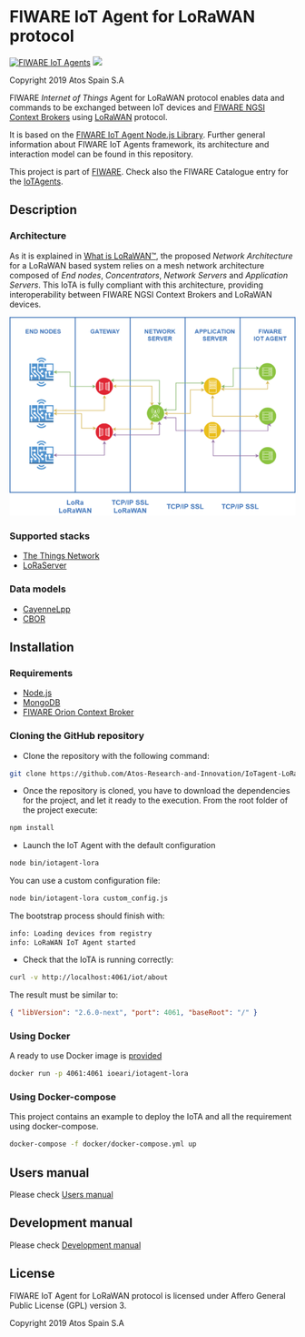 # FIWARE IoT Agent for LoRaWAN protocol

[![FIWARE IoT Agents](https://nexus.lab.fiware.org/repository/raw/public/badges/chapters/iot-agents.svg)](https://www.fiware.org/developers/catalogue/)
[![](https://img.shields.io/badge/tag-fiware+iot-orange.svg?logo=stackoverflow)](https://stackoverflow.com/questions/tagged/fiware+iot)

Copyright 2019 Atos Spain S.A

FIWARE _Internet of Things_ Agent for LoRaWAN protocol enables data and commands to be exchanged between IoT devices and
[FIWARE NGSI Context Brokers](https://forge.fiware.org/plugins/mediawiki/wiki/fiware/index.php/FIWARE.OpenSpecification.Data.ContextBroker)
using [LoRaWAN](https://lora-alliance.org/about-lorawan) protocol.

It is based on the [FIWARE IoT Agent Node.js Library](https://github.com/telefonicaid/iotagent-node-lib). Further
general information about FIWARE IoT Agents framework, its architecture and interaction model can be found in this
repository.

This project is part of [FIWARE](https://www.fiware.org/). Check also the FIWARE Catalogue entry for the
[IoTAgents](https://catalogue.fiware.org/enablers/backend-device-management-idas).

## Description

### Architecture

As it is explained in [What is LoRaWAN™](https://lora-alliance.org/sites/default/files/2018-04/what-is-lorawan.pdf), the
proposed _Network Architecture_ for a LoRaWAN based system relies on a mesh network architecture composed of _End
nodes_, _Concentrators_, _Network Servers_ and _Application Servers_. This IoTA is fully compliant with this
architecture, providing interoperability between FIWARE NGSI Context Brokers and LoRaWAN devices.

![General](https://raw.githubusercontent.com/Atos-Research-and-Innovation/IoTagent-LoRaWAN/master/docs/img/iotagent_lorawan_arch.png)

### Supported stacks

-   [The Things Network](https://www.thethingsnetwork.org/)
-   [LoRaServer](https://www.loraserver.io/)

### Data models

-   [CayenneLpp](https://www.thethingsnetwork.org/docs/devices/arduino/api/cayennelpp.html)
-   [CBOR](https://tools.ietf.org/html/rfc7049)

## Installation

### Requirements

-   [Node.js](https://nodejs.org/en/)
-   [MongoDB](https://docs.mongodb.com/manual/installation/)
-   [FIWARE Orion Context Broker](https://github.com/telefonicaid/fiware-orion)

### Cloning the GitHub repository

-   Clone the repository with the following command:

```bash
git clone https://github.com/Atos-Research-and-Innovation/IoTagent-LoRaWAN.git
```

-   Once the repository is cloned, you have to download the dependencies for the project, and let it ready to the
    execution. From the root folder of the project execute:

```bash
npm install
```

-   Launch the IoT Agent with the default configuration

```bash
node bin/iotagent-lora
```

You can use a custom configuration file:

```bash
node bin/iotagent-lora custom_config.js
```

The bootstrap process should finish with:

```
info: Loading devices from registry
info: LoRaWAN IoT Agent started
```

-   Check that the IoTA is running correctly:

```bash
curl -v http://localhost:4061/iot/about
```

The result must be similar to:

```json
{ "libVersion": "2.6.0-next", "port": 4061, "baseRoot": "/" }
```

### Using Docker

A ready to use Docker image is [provided](https://hub.docker.com/r/ioeari/iotagent-lora/)

```bash
docker run -p 4061:4061 ioeari/iotagent-lora
```

### Using Docker-compose

This project contains an example to deploy the IoTA and all the requirement using docker-compose.

```bash
docker-compose -f docker/docker-compose.yml up
```

## Users manual

Please check [Users manual](users_manual.md)

## Development manual

Please check [Development manual](development_manual.md)

## License

FIWARE IoT Agent for LoRaWAN protocol is licensed under Affero General Public License (GPL) version 3.

Copyright 2019 Atos Spain S.A
